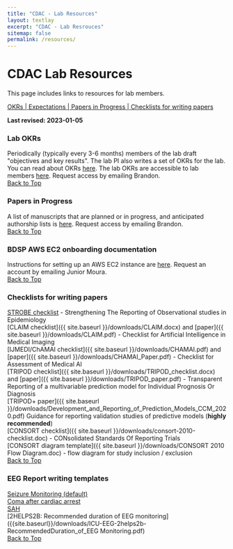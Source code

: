 ```yaml
---
title: "CDAC - Lab Resources"
layout: textlay
excerpt: "CDAC - Lab Resrouces"
sitemap: false
permalink: /resources/
---
```


# CDAC Lab Resources
This page includes links to resources for lab members.

[OKRs | ](#lab-okrs)
[Expectations | ](#expectations)
[Papers in Progress | ](#papers-in-progress)
[Checklists for writing papers](#checklists-for-paper-writing)

**Last revised:  2023-01-05**

### Lab OKRs
Periodically (typically every 3-6 months) members of the lab draft "objectives and key results". The lab PI also writes a set of OKRs for the lab. You can read about OKRs [here](https://www.whatmatters.com/). The lab OKRs are accessible to lab members [here](https://docs.google.com/document/d/19vgN_tTgaFeOmKnAcrsweqkeMgkukY79_1giEsRPn_w/edit?usp=sharing). Request access by emailing Brandon.  
[Back to Top](#  )  

### Papers in Progress
A list of manuscripts that are planned or in progress, and anticipated authorship lists is [here](https://docs.google.com/document/d/1ALCjtQEkfHNqaJcqN3eXTDuMcfxWDMLHhREN-Mk2WgY/edit?usp=sharing). Request access by emailing Brandon.  
[Back to Top](#cdac-lab-resources)

### BDSP AWS EC2 onboarding documentation
Instructions for setting up an AWS EC2 instance are [here](https://docs.google.com/document/d/10DrvLWUytFCEzCgkCt2NEwIXW8i06fHnATS3o7xMqaI/edit?usp=sharing). Request an account by emailing Junior Moura.  
[Back to Top](#cdac-lab-resources)

### Checklists for writing papers  
[STROBE checklist](https://www.strobe-statement.org/checklists/) - Strengthening The Reporting of Observational studies in Epidemiology  
[CLAIM checklist]({{ site.baseurl }}/downloads/CLAIM.docx) and [paper]({{ site.baseurl }}/downloads/CLAIM.pdf) - Checklist for Artificial Intelligence in Medical Imaging  
[IJMEDI/ChAMAI checklist]({{ site.baseurl }}/downloads/CHAMAI.pdf) and [paper]({{ site.baseurl }}/downloads/CHAMAI_Paper.pdf) - Checklist for Assessment of Medical AI   
[TRIPOD checklist]({{ site.baseurl }}/downloads/TRIPOD_checklist.docx) and [paper]({{ site.baseurl }}/downloads/TRIPOD_paper.pdf) - Transparent Reporting of a multivariable prediction model for Individual Prognosis Or Diagnosis  
[TRIPOD+ paper]({{ site.baseurl }}/downloads/Development_and_Reporting_of_Prediction_Models_CCM_2020.pdf) Guidance for reporting validation studies of predictive models (**highly recommended**)    
[CONSORT checklist]({{ site.baseurl }}/downloads/consort-2010-checklist.doc)  - CONsolidated Standards Of Reporting Trials  
[CONSORT diagram template]({{ site.baseurl }}/downloads/CONSORT 2010 Flow Diagram.doc) - flow diagram for study inclusion / exclusion  
[Back to Top](#cdac-lab-resources)

### EEG Report writing templates 
[Seizure Monitoring (default)]({{site.baseurl}}/downloads/ICU-EEG-SeizureMonitoring.docx)  
[Coma after cardiac arrest]({{site.baseurl}}/downloads/ICU-EEG-ComaCardiacArrest.docx)  
[SAH]({{site.baseurl}}/downloads/ICU-EEG-SAH.docx)  
[2HELPS2B: Recommended duration of EEG monitoring]({{site.baseurl}}/downloads/ICU-EEG-2helps2b-RecommendedDuration_of_EEG Monitoring.pdf)  
[Back to Top](#cdac-lab-resources)